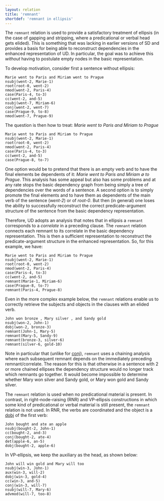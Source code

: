 ```yaml
---
layout: relation
title: 'remnant'
shortdef: 'remnant in ellipsis'
---
```


The `remnant` relation is used to provide a satisfactory treatment of ellipsis (in
the case of gapping and stripping, where a predicational or verbal
head gets elided). This is something that was lacking in earlier versions
of SD and provides a basis for being able to reconstruct dependencies
in the enhanced representation of UD. 
In particular, the goal was to achieve this *without* having to postulate empty nodes in the basic representation.

To develop motivation, consider first a sentence without ellipsis:

~~~ sdparse
Marie went to Paris and Miriam went to Prague
nsubj(went-2, Marie-1)
root(root-0, went-2)
nmod(went-2, Paris-4)
case(Paris-4, to-3)
cc(went-2, and-5)
nsubj(went-7, Miriam-6)
conj(went-2, went-7)
case(Prague-9, to-8)
nmod(went-7, Prague-9)
~~~

The question is then how to treat: *Marie went to Paris and Miriam to Prague*

~~~ sdparse
Marie went to Paris and Miriam to Prague
nsubj(went-2, Marie-1)
root(root-0, went-2)
nmod(went-2, Paris-4)
case(Paris-4, to-3)
cc(went-2, and-5)
case(Prague-8, to-7)
~~~

One option would be to pretend that there is an empty verb and to have the final elements be dependents of it: *Marie went to Paris and Miriam ∅ to Prague*. This analysis has some appeal but also has some problems and at any rate stops the basic dependency graph from being simply a tree of dependencies over the words of a sentence. A second option is to simply promote the final elements and to have them as dependents of the main verb of the sentence (*went-2*) or of *root-0*. But then (in general) one loses the ability to successfully reconstruct the correct predicate-argument structure of the sentence from the basic dependency representation.

Therefore, UD adopts an analysis that notes that in ellipsis a `remnant` corresponds to a *correlate* in a preceding clause. The `remnant` relation connects each remnant to its correlate in the basic dependency representation. This is then a sufficient representation to reconstruct the predicate-argument structure in the enhanced representation. So, for this example, we have:

~~~ sdparse
Marie went to Paris and Miriam to Prague
nsubj(went-2, Marie-1)
root(root-0, went-2)
nmod(went-2, Paris-4)
case(Paris-4, to-3)
cc(went-2, and-5)
remnant(Marie-1, Miriam-6)
case(Prague-8, to-7)
remnant(Paris-4, Prague-8)
~~~

Even in the more complex example below, the `remnant`
relations enable us to correctly retrieve the subjects and objects in
the clauses with an elided verb.

~~~ sdparse
John won bronze , Mary silver , and Sandy gold
nsubj(won-2, John-1)
dobj(won-2, bronze-3)
remnant(John-1, Mary-5)
remnant(Mary-5, Sandy-9)
remnant(bronze-3, silver-6)
remnant(silver-6, gold-10)
~~~

Note in particular that (unlike for [conj]()), `remnant` uses a chaining analysis where each subsequent remnant depends on the immediately preceding remnant/correlate. The reason for this is that otherwise in a sentence with 2 or more chained ellipses the dependency structure would no longer track which remnants go together. It would become impossible to determine whether Mary won silver and Sandy gold, or Mary won gold and Sandy silver.

The `remnant` relation is used when no predicational material is present. In contrast, in right-node-raising (RNR) and VP-ellipsis constructions in which some kind of predicational or verbal material is still present, the `remnant` relation is not used. In RNR, the verbs
are coordinated and the object is a [dobj]() of the first verb:

~~~ sdparse
John bought and ate an apple
nsubj(bought-2, John-1)
cc(bought-2, and-3)
conj(bought-2, ate-4)
det(apple-6, an-5)
dobj(bought-2, apple-6)
~~~

In VP-ellipsis, we keep the auxiliary as the head, as shown below:

~~~ sdparse
John will win gold and Mary will too
nsubj(win-3, John-1)
aux(win-3, will-2)
dobj(win-3, gold-4)
cc(win-3, and-5)
conj(win-3, will-7)
nsubj(will-7, Mary-6)
advmod(will-7, too-8)
~~~
